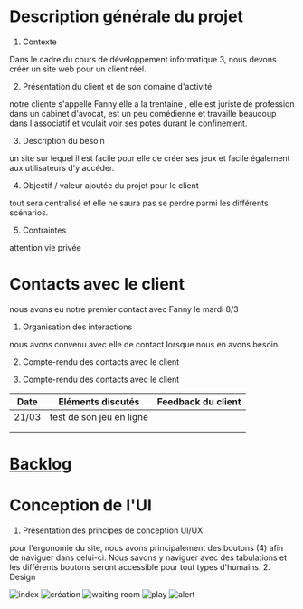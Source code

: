 # Description générale du projet

1. Contexte

Dans le cadre du cours de développement informatique 3, nous devons créer un site web pour un client réel.

2. Présentation du client et de son domaine d'activité

notre cliente s'appelle Fanny elle a la trentaine , elle est juriste de profession dans un cabinet d'avocat, est un peu comédienne et travaille beaucoup dans l'associatif et voulait voir ses potes durant le confinement.

3. Description du besoin

un site sur lequel il est facile pour elle de créer ses jeux et facile également aux utilisateurs d'y accéder.

4. Objectif / valeur ajoutée du projet pour le client

tout sera centralisé et elle ne saura pas se perdre parmi les différents scénarios.

5. Contraintes

attention vie privée

# Contacts avec le client

nous avons eu notre premier contact avec Fanny le mardi 8/3

1. Organisation des interactions

nous avons convenu avec elle de contact lorsque nous en avons besoin.

2. Compte-rendu des contacts avec le client

3. Compte-rendu des contacts avec le client


| Date         | Eléments discutés     | Feedback du client |
|--------------|-----------------------|--------------------|
| 21/03             | test de son jeu en ligne                      |                    |
|              |                       |                    |
|              |                       |                    |



# [Backlog](./backlog.md)

# Conception de l'UI

1. Présentation des principes de conception UI/UX 

pour l'ergonomie du site, nous avons principalement des boutons (4) afin de naviguer dans celui-ci.
Nous savons y naviguer avec des tabulations et les différents boutons seront accessible pour tout types d'humains.
2. Design 

![index](https://github.com/Austreelis/Dev-Web-2022/blob/main/mockups/index.svg)
![création](https://github.com/Austreelis/Dev-Web-2022/blob/main/mockups/création.svg)
![waiting room](https://github.com/Austreelis/Dev-Web-2022/blob/main/mockups/waiting%20room.svg)
![play](https://github.com/Austreelis/Dev-Web-2022/blob/main/mockups/play.svg)
![alert](https://github.com/Austreelis/Dev-Web-2022/blob/main/mockups/alert.svg)



